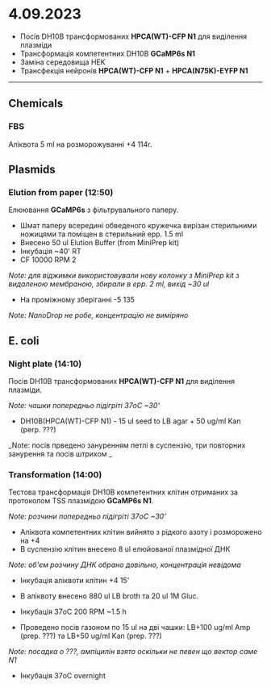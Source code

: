 4.09.2023
==========
- Посів DH10B трансформованих __HPCA(WT)-CFP N1__ для виділення плазміди
- Трансформація компетентних DH10B __GCaMP6s N1__
- Заміна середовища HEK
- Трансфекція нейронів __HPCA(WT)-CFP N1__ + __HPCA(N75K)-EYFP N1__

---
## Chemicals
### FBS
Аліквота 5 ml на розморожуванні +4 114r.

## Plasmids
### Elution from paper (12:50)
Елюювання __GCaMP6s__ з фільтрувального паперу.

- Шмат паперу всередині обведеного кружечка вирізан стерильними ножицями та поміщен в стерильний epp. 1.5 ml
- Внесено 50 ul Elution Buffer (from MiniPrep kit)
- Інкубація ~40' RT
- CF 10000 RPM 2

_Note: для віджимки використовували нову колонку з MiniPrep kit з видаленою мембраною, збирали в epp. 2 ml, вихід ~30 ul_

- На проміжному зберіганні -5 135

_Note: NanoDrop не робе, концентрацію не виміряно_

## E. coli
### Night plate (14:10)
Посів DH10B трансформованих __HPCA(WT)-CFP N1__ для виділення плазміди.

_Note: чашки попередньо підігріті 37oC ~30'_

- DH10B(HPCA(WT)-CFP N1) - 15 ul seed to LB agar + 50 ug/ml Kan (perp. ???)

_Note: посів прведено зануренням петлі в суспензію, три повторних занурення та посів штрихом _

### Transformation (14:00)
Тестова трансформація DH10B компетентних клітин отриманих за протоколом TSS плазмідою __GCaMP6s N1__.

_Note: розчини попередньо підігріті 37oC ~30'_

- Аліквота компетентних клітин вийнято з рідкого азоту і розморожено на +4
- В суспензію клітин внесено 8 ul елюйованої плазмідної ДНК

_Note: об'єм розчину ДНК обрано довільно, концентрація невідома_

- Інкубація аліквоти клітин +4 15'
- В аліквоту внесено 880 ul LB broth та 20 ul 1M Gluc.

- Інкубація 37oC 200 RPM ~1.5 h
- Проведено посів газоном по 15 ul на дві чашки: LB+100 ug/ml Amp (prep. ???) та LB+50 ug/ml Kan (prep. ???)

_Note:  посадка о ???, ампіцилін взято оскільки не певен що вектор саме N1_

- Інкубація 37oC overnight